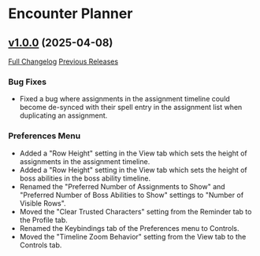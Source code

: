 # Encounter Planner

## [v1.0.0](https://github.com/markoleptic/EncounterPlanner/tree/v1.0.0) (2025-04-08)

[Full Changelog](https://github.com/markoleptic/EncounterPlanner/compare/v0.9.10...v1.0.0)
[Previous Releases](https://github.com/markoleptic/EncounterPlanner/releases)

### Bug Fixes

-   Fixed a bug where assignments in the assignment timeline could become de-synced with their spell entry in the assignment list when duplicating an assignment.

### Preferences Menu

-   Added a "Row Height" setting in the View tab which sets the height of assignments in the assignment timeline.
-   Added a "Row Height" setting in the View tab which sets the height of boss abilities in the boss ability timeline.
-   Renamed the "Preferred Number of Assignments to Show" and "Preferred Number of Boss Abilities to Show" settings to "Number of Visible Rows".
-   Moved the "Clear Trusted Characters" setting from the Reminder tab to the Profile tab.
-   Renamed the Keybindings tab of the Preferences menu to Controls.
-   Moved the "Timeline Zoom Behavior" setting from the View tab to the Controls tab.
